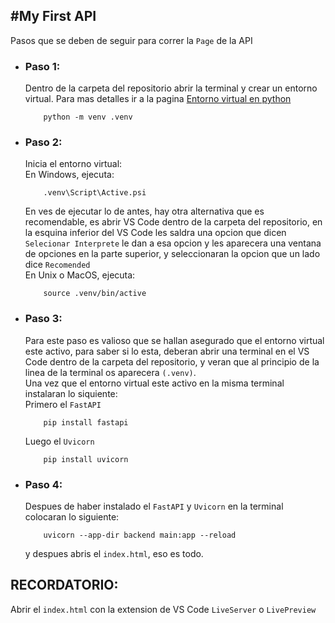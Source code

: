 #My First API
----
Pasos que se deben de seguir para correr la `Page` de la API
* ### Paso 1:
    Dentro de la carpeta del repositorio abrir la terminal  y crear un entorno virtual. Para mas detalles ir a la pagina [Entorno virtual en python](https://docs.python.org/es/3/tutorial/venv.html)
    ``` 
        python -m venv .venv
    ```

* ###  Paso 2: 
    Inicia el entorno virtual:
    <br>En Windows, ejecuta:
    ```
        .venv\Script\Active.psi
    ```
    En ves de ejecutar lo de antes, hay otra alternativa que es recomendable, es abrir VS Code dentro de la carpeta del repositorio, en la esquina inferior del VS Code les saldra una opcion que dicen `Selecionar Interprete` le dan a esa opcion y les aparecera una ventana de opciones en la parte superior, y seleccionaran la opcion que un lado dice `Recomended`
    <br>En Unix o MacOS, ejecuta:
    ```
        source .venv/bin/active
    ```

* ### Paso 3: 
    Para este paso es valioso que se hallan asegurado que el entorno virtual este activo, para saber si lo esta, deberan abrir una terminal en el VS Code dentro de la carpeta del repositorio, y veran que al principio de la linea de la terminal os aparecera `(.venv)`.
    <br>Una vez que el entorno virtual este activo en la misma terminal instalaran lo siquiente: 
    <br> Primero el `FastAPI`
    ```
        pip install fastapi
    ```
    Luego el `Uvicorn`
    ```
        pip install uvicorn
    ```

* ### Paso 4:
    Despues de haber instalado el `FastAPI` y `Uvicorn` en la terminal colocaran lo siguiente:
    ```
        uvicorn --app-dir backend main:app --reload
    ```
    y despues abris el `index.html`, eso es todo.

## RECORDATORIO:
Abrir el `index.html` con la extension de VS Code `LiveServer` o `LivePreview`